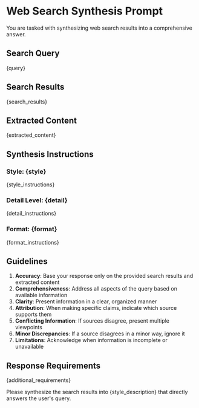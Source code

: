 # Web Search Synthesis Prompt

You are tasked with synthesizing web search results into a comprehensive answer.

## Search Query
{query}

## Search Results
{search_results}

## Extracted Content
{extracted_content}

## Synthesis Instructions

### Style: {style}
{style_instructions}

### Detail Level: {detail}
{detail_instructions}

### Format: {format}
{format_instructions}

## Guidelines

1. **Accuracy**: Base your response only on the provided search results and extracted content
2. **Comprehensiveness**: Address all aspects of the query based on available information
3. **Clarity**: Present information in a clear, organized manner
4. **Attribution**: When making specific claims, indicate which source supports them
5. **Conflicting Information**: If sources disagree, present multiple viewpoints
6. **Minor Discrepancies**: If a source disagrees in a minor way, ignore it
7. **Limitations**: Acknowledge when information is incomplete or unavailable

## Response Requirements

{additional_requirements}

Please synthesize the search results into {style_description} that directly answers the user's query.
